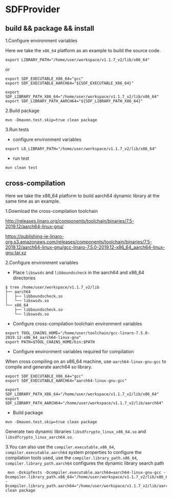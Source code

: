 # SDFProvider
## build && package && install
1.Configure environment variables

Here we take the `x86_64` platform as an example to build the source code.
```
export LIBRARY_PATH="/home/user/workspace/v1.1.7_v2/lib/x86_64"
```
or
```
export SDF_EXECUTABLE_X86_64="gcc"
export SDF_EXECUTABLE_AARCH64="${SDF_EXECUTABLE_X86_64}"

export SDF_LIBRARY_PATH_X86_64="/home/user/workspace/v1.1.7_v2/lib/x86_64"
export SDF_LIBRARY_PATH_AARCH64="${SDF_LIBRARY_PATH_X86_64}"
```

2.Build package

```
mvn -Dmaven.test.skip=true clean package
```

3.Run tests

- configure environment variables
```
export LD_LIBRARY_PATH="/home/user/workspace/v1.1.7_v2/lib/x86_64"
```
- run test
```
mvn clean test
```

## cross-compilation

Here we take the x86_64 platform to build aarch64 dynamic library at the same time as an example.

1.Download the cross-compilation toolchain

http://releases.linaro.org/components/toolchain/binaries/7.5-2019.12/aarch64-linux-gnu/

https://publishing-ie-linaro-org.s3.amazonaws.com/releases/components/toolchain/binaries/7.5-2019.12/aarch64-linux-gnu/gcc-linaro-7.5.0-2019.12-x86_64_aarch64-linux-gnu.tar.xz

2.Configure environment variables

- Place `libswsds` and `libboundscheck` in the aarch64 and x86_64 directories

```
$ tree /home/user/workspace/v1.1.7_v2/lib
├── aarch64
│   ├── libboundscheck.so
│   └── libswsds.so
└── x86_64
    ├── libboundscheck.so
    └── libswsds.so
```

- Configure cross-compilation toolchain environment variables
```
export TOOL_CHAINS_HOME="/home/user/toolchain/gcc-linaro-7.5.0-2019.12-x86_64_aarch64-linux-gnu"
export PATH=$TOOL_CHAINS_HOME/bin:$PATH

```

- Configure environment variables required for compilation 

When cross compiling on an x86_64 machine, use `aarch64-linux-gnu-gcc` to compile and generate aarch64 so library.
```
export SDF_EXECUTABLE_X86_64="gcc"
export SDF_EXECUTABLE_AARCH64="aarch64-linux-gnu-gcc"

export SDF_LIBRARY_PATH_X86_64="/home/user/workspace/v1.1.7_v2/lib/x86_64"
export SDF_LIBRARY_PATH_AARCH64="/home/user/workspace/v1.1.7_v2/lib/aarch64"
```

- Build package
```
mvn -Dmaven.test.skip=true clean package
```
Generate two dynamic libraries `libsdfcrypto_linux_x86_64.so` and `libsdfcrypto_linux_aarch64.so`.


3.You can also use the `compiler.executable.x86_64`, `compiler.executable.aarch64` system properties to configure the 
compilation tools used,
use the `compiler.library_path.x86_64`, `compiler.library_path.aarch64` configures the dynamic library search path

```
 mvn -DskipTests -Dcompiler.executable.aarch64=aarch64-linux-gnu-gcc -Dcompiler.library_path.x86_64="/home/user/workspace/v1.1.7_v2/lib/x86_64" -Dcompiler.library_path.aarch64="/home/user/workspace/v1.1.7_v2/lib/aarch64" clean package
```


